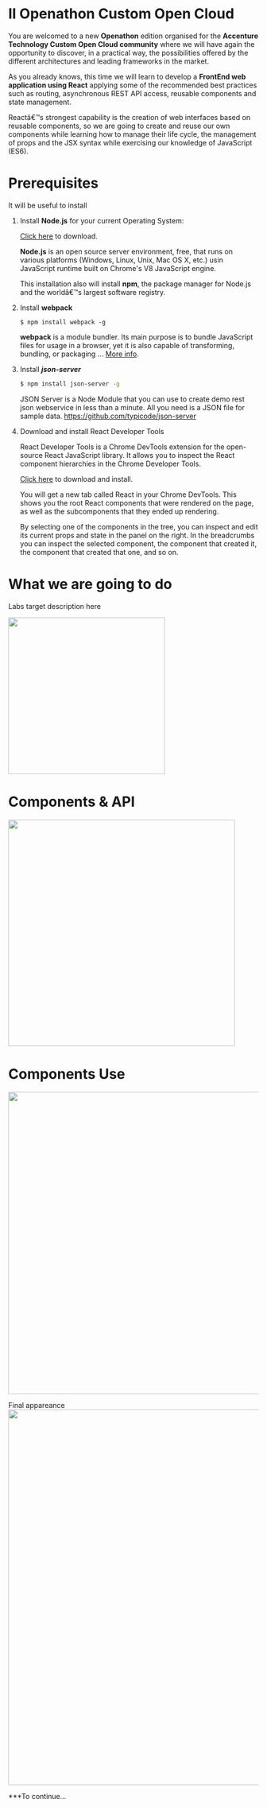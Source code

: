 # II Openathon Custom Open Cloud

You are welcomed to a new **Openathon** edition organised for the **Accenture Technology Custom Open Cloud community** where we will have again the opportunity to discover, in a practical way, the possibilities offered by the different architectures and leading frameworks in the market.

As you already knows, this time we will learn to develop a **FrontEnd web application using React** applying some of the recommended best practices such as routing, asynchronous REST API access, reusable components and state management.

Reactâ€™s strongest capability is the creation of web interfaces based on reusable components, so we are going to create and reuse our own components while learning how to manage their life cycle, the management of props and the JSX syntax while exercising our knowledge of JavaScript (ES6).


# Prerequisites

It will be useful to install 

1. Install **Node.js** for your current Operating System: 

    [Click here](https://nodejs.org/en/download/) to download.

    **Node.js** is an open source server environment, free, that runs on various platforms (Windows, Linux, Unix, Mac OS X, etc.)  usin JavaScript runtime built on Chrome's V8 JavaScript engine.

    This installation also will install **npm**, the package manager for Node.js and the worldâ€™s largest software registry. 

2. Install **webpack**
    ```
    $ npm install webpack -g
    ```
    
    **webpack** is a module bundler. Its main purpose is to bundle JavaScript files for usage in a browser, yet it is also capable of transforming, bundling, or packaging ... [More info](https://webpack.js.org/).

3. Install ***json-server***
    
    ```sh
    $ npm install json-server -g
    ```

    JSON Server is a Node Module that you can use to create demo rest json webservice in less than a minute. All you need is a JSON file for sample data. https://github.com/typicode/json-server


5. Download and install React Developer Tools

    React Developer Tools is a Chrome DevTools extension for the open-source React JavaScript library. It allows you to inspect the React component hierarchies in the Chrome Developer Tools.

    [Click here](https://chrome.google.com/webstore/detail/react-developer-tools/fmkadmapgofadopljbjfkapdkoienihi) to download and install.

    You will get a new tab called React in your Chrome DevTools. This shows you the root React components that were rendered on the page, as well as the subcomponents that they ended up rendering.

    By selecting one of the components in the tree, you can inspect and edit its current props and state in the panel on the right. In the breadcrumbs you can inspect the selected component, the component that created it, the component that created that one, and so on.

# What we are going to do

Labs target description here

<img src="https://github.com/Albarian/openathonFY19/raw/master/resources/images/web%20map.png" width="315">

# Components & API
<img src="https://github.com/Albarian/openathonFY19/raw/master/resources/images/components%20and%20API.png" width="456">

# Components Use

<img src="https://github.com/Albarian/openathonFY19/raw/master/resources/images/components%20use.png" width="608">

Final appareance 
<img src="https://github.com/Albarian/openathonFY19/raw/master/resources/images/main%20page%20mockup.png" width="756">

***To continue...
